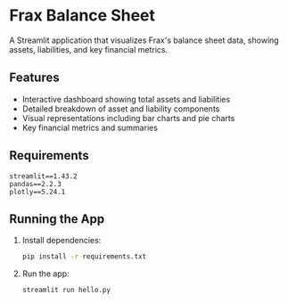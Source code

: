 # Frax Balance Sheet

A Streamlit application that visualizes Frax's balance sheet data, showing assets, liabilities, and key financial metrics.

## Features
- Interactive dashboard showing total assets and liabilities
- Detailed breakdown of asset and liability components
- Visual representations including bar charts and pie charts
- Key financial metrics and summaries

## Requirements
```
streamlit==1.43.2
pandas==2.2.3
plotly==5.24.1
```

## Running the App
1. Install dependencies:
   ```bash
   pip install -r requirements.txt
   ```
2. Run the app:
   ```bash
   streamlit run hello.py
   ```